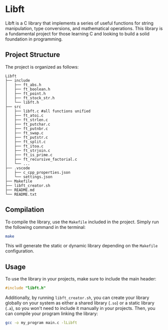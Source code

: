 # Libft

Libft is a C library that implements a series of useful functions for string manipulation, type conversions, and mathematical operations. This library is a fundamental project for those learning C and looking to build a solid foundation in programming.

## Project Structure

The project is organized as follows:

```
Libft
├── include
│   ├── ft_abs.h
│   ├── ft_boolean.h
│   ├── ft_point.h
│   ├── ft_stock_str.h
│   └── libft.h
├── src
│   ├── libft.c #all functions unified
│   ├── ft_atoi.c
│   ├── ft_strlen.c
│   ├── ft_putchar.c
│   ├── ft_putnbr.c
│   ├── ft_swap.c
│   ├── ft_putstr.c
│   ├── ft_split.c
│   ├── ft_itoa.c
│   ├── ft_strjoin.c
│   ├── ft_is_prime.c
│   ├── ft_recursive_factorial.c
│   └── ...
├── .vscode
│   ├── c_cpp_properties.json
│   └── settings.json
├── Makefile
├── libft_creator.sh
├── README.md
└── README.txt
```

## Compilation

To compile the library, use the `Makefile` included in the project. Simply run the following command in the terminal:

```bash
make
```

This will generate the static or dynamic library depending on the `Makefile` configuration.

## Usage

To use the library in your projects, make sure to include the main header:

```c
#include "libft.h"
```

Additionally, by running `libft_creator.sh`, you can create your library globally on your system as either a shared library (`.so`) or a static library (`.a`), so you won't need to include it manually in your projects.
Then, you can compile your program linking the library:

```bash
gcc -o my_program main.c -lLibft
```